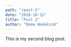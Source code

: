 ```yaml
---
path: "/post-2"
date: "2018-10-12"
title: "Post 2"
author: "Emma Wedekind"
---
```


This is my second blog post.